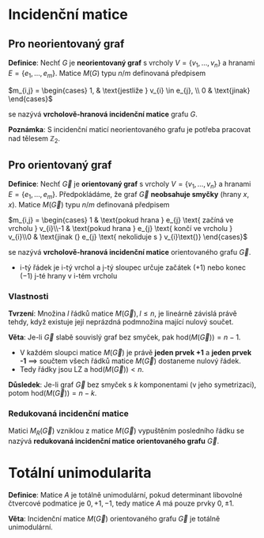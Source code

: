 # Incidenční matice

## Pro neorientovaný graf

**Definice**: Nechť $G$ je **neorientovaný graf** s vrcholy $V = \{v_{1}, \dots, v_{n}\}$ a hranami $E = \{e_{1}, \dots, e_{m}\}$. Matice $M(G)$ typu $n/m$ definovaná předpisem

$m_{i,j} = \begin{cases} 1, & \text{jestliže } v_{i} \in e_{j}, \\ 0 & \text{jinak} \end{cases}$

se nazývá **vrcholově-hranová incidenční matice** grafu $G$.

**Poznámka**: S incidenční maticí neorientovaného grafu je potřeba pracovat nad tělesem $\mathbb{Z}_{2}$.

## Pro orientovaný graf

**Definice**: Nechť $\vec{G}$ je **orientovaný graf** s vrcholy $V = \{v_{1}, \dots, v_{n}\}$ a hranami $E = \{e_{1}, \dots, e_{m}\}$. Předpokládáme, že graf $\vec{G}$ **neobsahuje smyčky** (hrany $x, x$). Matice $M(\vec{G})$ typu $n/m$ definovaná předpisem

$m_{i,j} = \begin{cases} 1 & \text{pokud hrana } e_{j} \text{ začíná ve vrcholu } v_{i}\\-1 & \text{pokud hrana } e_{j} \text{ končí ve vrcholu } v_{i}\\0 & \text{jinak (} e_{j} \text{ nekoliduje s } v_{i}\text{)} \end{cases}$

se nazývá **vrcholově-hranová incidenční matice** orientovaného grafu $\vec{G}$.
- i-tý řádek je i-tý vrchol a j-tý sloupec určuje začátek ($+1$) nebo konec ($-1$) j-té hrany v i-tém vrcholu

### Vlastnosti

**Tvrzení**: Množina $l$ řádků matice $M(\vec{G}), l \leq n$, je lineárně závislá právě tehdy, když existuje její neprázdná podmnožina mající nulový součet.

**Věta**: Je-li $\vec{G}$ slabě souvislý graf bez smyček, pak $\text{hod}(M(\vec{G})) = n-1$.
- V každém sloupci matice $M(\vec{G})$ je právě **jeden prvek +1** a **jeden prvek -1** $\implies$ součtem všech řádků matice $M(\vec{G})$ dostaneme nulový řádek.
- Tedy řádky jsou LZ a $\text{hod}(M(\vec{G})) < n$.

**Důsledek**: Je-li graf $\vec{G}$ bez smyček s $k$ komponentami (v jeho symetrizaci), potom $\text{hod}(M(\vec{G})) = n-k$.

### Redukovaná incidenční matice

Matici $M_{R}(\vec{G})$ vzniklou z matice $M(\vec{G})$ vypuštěním posledního řádku se nazývá **redukovaná incidenční matice orientovaného grafu** $\vec{G}$.

# Totální unimodularita

**Definice**: Matice $A$ je totálně unimodulární, pokud determinant libovolné čtvercové podmatice je $0, +1, -1$, tedy matice $A$ má pouze prvky $0, \pm1$.

**Věta**: Incidenční matice $M(\vec{G})$ orientovaného grafu $\vec{G}$ je totálně unimodulární.